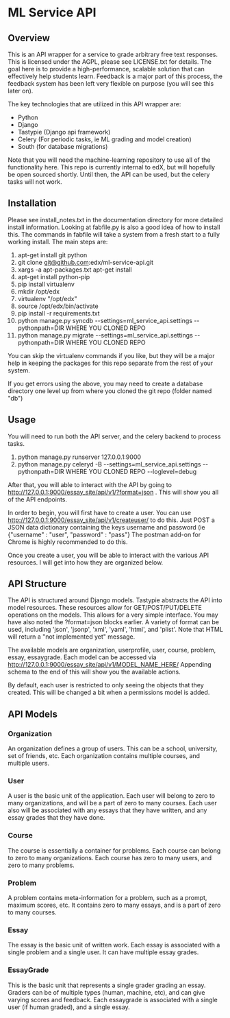 ML Service API
====================

Overview
---------------------
This is an API wrapper for a service to grade arbitrary free text responses.
This is licensed under the AGPL, please see LICENSE.txt for details.
The goal here is to provide a high-performance, scalable solution that can effectively help students learn.
Feedback is a major part of this process, the feedback system has been left very flexible on purpose (you will see this later on).

The key technologies that are utilized in this API wrapper are:
* Python
* Django
* Tastypie (Django api framework)
* Celery (For periodic tasks, ie ML grading and model creation)
* South (for database migrations)

Note that you will need the machine-learning repository to use all of the functionality here.  This repo is currently internal to edX, but will
hopefully be open sourced shortly.  Until then, the API can be used, but the celery tasks will not work.

Installation
----------------------
Please see install_notes.txt in the documentation directory for more detailed install information.
Looking at fabfile.py is also a good idea of how to install this.  The commands in fabfile will take a system
from a fresh start to a fully working install.
The main steps are:

1. apt-get install git python
2. git clone git@github.com:edx/ml-service-api.git
3. xargs -a apt-packages.txt apt-get install
4. apt-get install python-pip
5. pip install virtualenv
6. mkdir /opt/edx
7. virtualenv "/opt/edx"
8. source /opt/edx/bin/activate
9. pip install -r requirements.txt
10. python manage.py syncdb --settings=ml_service_api.settings --pythonpath=DIR WHERE YOU CLONED REPO
11. python manage.py migrate --settings=ml_service_api.settings --pythonpath=DIR WHERE YOU CLONED REPO

You can skip the virtualenv commands if you like, but they will be a major help in keeping the packages
for this repo separate from the rest of your system.

If you get errors using the above, you may need to create a database directory one level up from where you cloned
the git repo (folder named "db")

Usage
-----------------------
You will need to run both the API server, and the celery backend to process tasks.

1. python manage.py runserver 127.0.0.1:9000
2. python manage.py celeryd -B --settings=ml_service_api.settings --pythonpath=DIR WHERE YOU CLONED REPO  --loglevel=debug

After that, you will able to interact with the API by going to http://127.0.0.1:9000/essay_site/api/v1/?format=json .
This will show you all of the API endpoints.

In order to begin, you will first have to create a user.
You can use http://127.0.0.1:9000/essay_site/api/v1/createuser/ to do this.
Just POST a JSON data dictionary containing the keys username and password (ie {"username" : "user", "password" : "pass"}
The postman add-on for Chrome is highly recommended to do this.

Once you create a user, you will be able to interact with the various API resources.  I will get into how they
are organized below.

API Structure
-----------------------
The API is structured around Django models.  Tastypie abstracts the API into model resources.  These resources allow
for GET/POST/PUT/DELETE operations on the models.  This allows for a very simple interface.  You may have also noted
the ?format=json blocks earlier.  A variety of format can be used, including 'json', 'jsonp', 'xml', 'yaml', 'html', and 'plist'.
Note that HTML will return a "not implemented yet" message.

The available models are organization, userprofile, user, course, problem, essay, essaygrade.  Each model can be
accessed via http://127.0.0.1:9000/essay_site/api/v1/MODEL_NAME_HERE/ Appending schema to the end of this will
show you the available actions.

By default, each user is restricted to only seeing the objects that they created.  This will be changed a bit when
a permissions model is added.

API Models
-------------------------

### Organization

An organization defines a group of users.  This can be a school, university, set of friends, etc.  Each organization
contains multiple courses, and multiple users.

### User

A user is the basic unit of the application.  Each user will belong to zero to many organizations, and will be a part of
zero to many courses.  Each user also will be associated with any essays that they have written, and any essay grades
that they have done.

### Course

The course is essentially a container for problems.  Each course can belong to zero to many organizations.  Each course
has zero to many users, and zero to many problems.

### Problem

A problem contains meta-information for a problem, such as a prompt, maximum scores, etc.  It contains zero to many essays,
and is a part of zero to many courses.

### Essay

The essay is the basic unit of written work.  Each essay is associated with a single problem and a single user.  It can have
multiple essay grades.

### EssayGrade

This is the basic unit that represents a single grader grading an essay.  Graders can be of multiple types (human,
machine, etc), and can give varying scores and feedback.  Each essaygrade is associated with a single user (if
human graded), and a single essay.


